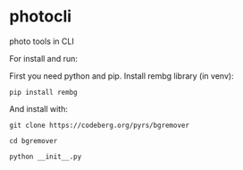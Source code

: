 # photocli

photo tools in CLI

For install and run:

First you need python  and pip. Install rembg library (in venv):

```
pip install rembg
```

And install with:

```
git clone https://codeberg.org/pyrs/bgremover

cd bgremover

python __init__.py
```
